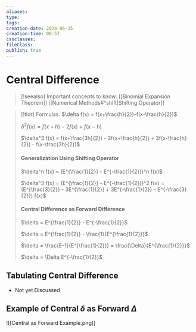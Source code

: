 ```yaml
---
aliases: 
type: 
tags: 
creation-date: 2024-06-25
creation-time: 00:57
cssclasses: 
fileClass: 
publish: true
---
```

# Central Difference
> [!seealso] Important concepts to know:
> [[Binomial Expansion Theorem]]
> [[Numerical Methods#^shift|Shifting Operator]]

> [!tldr] Formulas:
> $\delta f(x) = f(x+\frac{h}{2})-f(x-\frac{h}{2})$
> 
> $\delta^2 f(x) = f(x+h) - 2f(x) + f(x-h)$
> 
> $\delta^3 f(x) = f(x+\frac{3h}{2}) - 3f(x+\frac{h}{2}) + 3f(x-\frac{h}{2}) - f(x-\frac{3h}{2})$
> 
> #### Generalization Using Shifting Operator
> 
> $\delta^n f(x) = (E^{\frac{1}{2}} - E^{-\frac{1}{2}})^n f(x)$
> 
> $\delta^3 f(x) = (E^{\frac{1}{2}} - E^{-\frac{1}{2}})^2 f(x) = (E^{\frac{3}{2}} - 3E^{\frac{1}{2}} + 3E^{-\frac{1}{2}} - E^{-\frac{3}{2}}) f(x)$
> 
> #### Central Difference as Forward Difference
> 
> $\delta = E^{\frac{1}{2}} - E^{-\frac{1}{2}}$
> 
> $\delta = E^{\frac{1}{2}} - \frac{1}{E^{\frac{1}{2}}}$
> 
> $\delta = \frac{E-1}{E^{\frac{1}{2}}} = \frac{\Delta}{E^{\frac{1}{2}}}$
> 
> $\delta = \Delta E^{-\frac{1}{2}}$


## Tabulating Central Difference
- Not yet Discussed

## Example of Central $\delta$ as Forward $\Delta$
![[Central as Forward Example.png]]